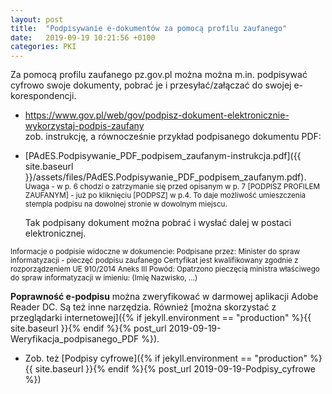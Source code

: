 ```yaml
---
layout: post
title:  "Podpisywanie e-dokumentów za pomocą profilu zaufanego"
date:   2019-09-19 10:21:56 +0100
categories: PKI
---
```


Za pomocą profilu zaufanego pz.gov.pl można można m.in. podpisywać cyfrowo swoje dokumenty, pobrać je i przesyłać/załączać do swojej e-korespondencji.


* <https://www.gov.pl/web/gov/podpisz-dokument-elektronicznie-wykorzystaj-podpis-zaufany>  
	zob. instrukcję, a równocześnie przykład podpisanego dokumentu PDF:  
* [PAdES.Podpisywanie_PDF_podpisem_zaufanym-instrukcja.pdf]({{ site.baseurl }}/assets/files/PAdES.Podpisywanie_PDF_podpisem_zaufanym.pdf).  
<small>Uwaga - w p. 6 chodzi o zatrzymanie się przed opisanym w p. 7 [PODPISZ PROFILEM ZAUFANYM] - już po kliknięciu [PODPSZ] w p.4. To daje możliwość umieszczenia stempla podpisu na dowolnej stronie w dowolnym miejscu.</small>

	Tak podpisany dokument można pobrać i wysłać dalej w postaci elektronicznej.  
<small>
Informacje o podpisie widoczne w dokumencie:  
Podpisane przez: Minister do spraw informatyzacji - pieczęć podpisu zaufanego  
Certyfikat jest kwalifikowany zgodnie z rozporządzeniem UE 910/2014 Aneks III  
Powód: Opatrzono pieczęcią ministra właściwego do spraw informatyzacji w imieniu: (Imię Nazwisko, ...)
</small>

**Poprawność e-podpisu** można zweryfikować w darmowej aplikacji Adobe Reader DC. Są też inne narzędzia. Również [można skorzystać z przeglądarki internetowej]({% if jekyll.environment == "production" %}{{ site.baseurl }}{% endif %}{% post_url 2019-09-19-Weryfikacja_podpisanego_PDF %}).

* Zob. też [Podpisy cyfrowe]({% if jekyll.environment == "production" %}{{ site.baseurl }}{% endif %}{% post_url 2019-09-19-Podpisy_cyfrowe %})

<style> code {font-size: smaller;} </style>